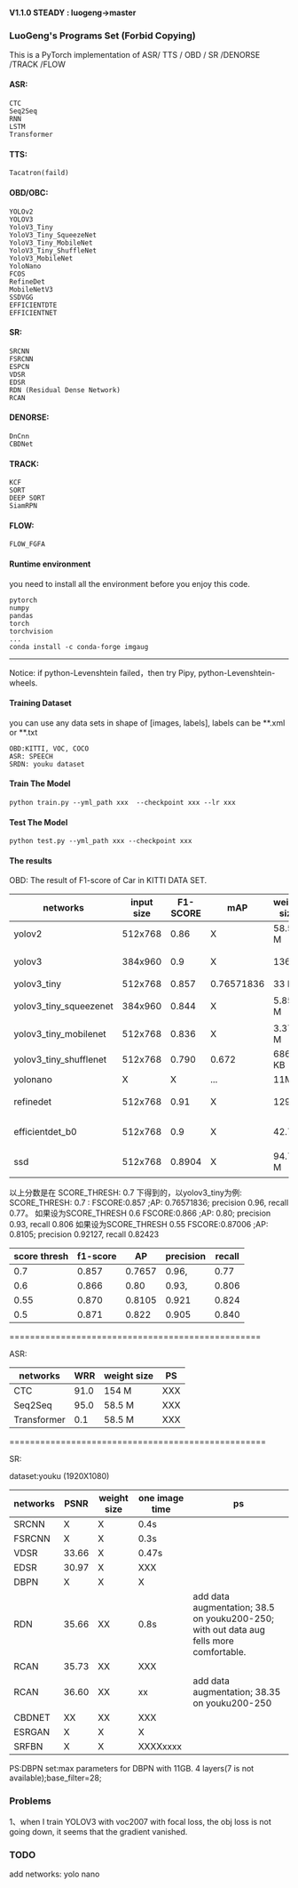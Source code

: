 #### V1.1.0 STEADY : luogeng->master 
### LuoGeng's Programs Set (Forbid Copying)
This is a PyTorch implementation of ASR/ TTS / OBD / SR /DENORSE /TRACK /FLOW
#### ASR:
    CTC
    Seq2Seq
    RNN
    LSTM
    Transformer
#### TTS:
    Tacatron(faild)
    
#### OBD/OBC:
    YOLOv2
    YOLOV3
    YoloV3_Tiny
    YoloV3_Tiny_SqueezeNet
    YoloV3_Tiny_MobileNet
    YoloV3_Tiny_ShuffleNet
    YoloV3_MobileNet
    YoloNano
    FCOS
    RefineDet
    MobileNetV3
    SSDVGG
    EFFICIENTDTE
    EFFICIENTNET
#### SR:
    SRCNN
    FSRCNN
    ESPCN
    VDSR
    EDSR
    RDN (Residual Dense Network)
    RCAN
#### DENORSE:
    DnCnn
    CBDNet
    
#### TRACK:
    KCF
    SORT
    DEEP SORT
    SiamRPN
#### FLOW:
    FLOW_FGFA
    


#### Runtime environment
you need to install all the environment before you enjoy this code.
```
pytorch
numpy
pandas
torch
torchvision
...
conda install -c conda-forge imgaug 
```
-------------------------
Notice:
if python-Levenshtein failed，then try Pipy, python-Levenshtein-wheels.


#### Training Dataset
you can use any data sets in shape of [images, labels], labels can be **.xml or **.txt
```
OBD:KITTI, VOC, COCO
ASR: SPEECH
SRDN: youku dataset
```

#### Train The Model
```
python train.py --yml_path xxx  --checkpoint xxx --lr xxx
```
#### Test The Model
```
python test.py --yml_path xxx --checkpoint xxx
```

#### The results 
OBD:
The result of F1-score of Car in KITTI DATA SET.

networks | input size |  F1-SCORE |mAP| weight size| PS
 --- | --- | --- |  --- |---|---
yolov2|512x768|0.86|X|58.5 M|used 16 Anchors.
yolov3|384x960|0.9|X|136 M|收敛快，效果好
yolov3_tiny | 512x768| 0.857 |0.76571836| 33 M|
yolov3_tiny_squeezenet | 384x960 | 0.844 |X|5.85 M|收敛快，效果好
yolov3_tiny_mobilenet|512x768|0.836|X|3.37 M|
yolov3_tiny_shufflenet|512x768|0.790|0.672|686 KB|
yolonano|X|X|...|11M
refinedet | 512x768 | 0.91|X|129 M|收敛快，效果好
efficientdet_b0|512x768|0.9|X|42.7M|收敛快，效果好
ssd|512x768|0.8904|X|94.7 M|收敛慢，效果好


以上分数是在 SCORE_THRESH: 0.7 下得到的，以yolov3_tiny为例: 
SCORE_THRESH: 0.7 :
FSCORE:0.857 ;AP: 0.76571836; precision 0.96, recall 0.77。
如果设为SCORE_THRESH 0.6
FSCORE:0.866 ;AP: 0.80; precision 0.93, recall 0.806
如果设为SCORE_THRESH 0.55
FSCORE:0.87006 ;AP: 0.8105; precision 0.92127, recall 0.82423

score thresh|f1-score|AP|precision|recall
---|---|---|---|---
0.7|0.857|0.7657|0.96,|0.77
0.6|0.866|0.80|0.93,|0.806
0.55|0.870|0.8105|0.921|0.824
0.5|0.871|0.822|0.905|0.840

=================================================

ASR:

networks | WRR |weight size| PS
 --- | --- | --- |  --- 
CTC         |91.0|154 M|XXX
Seq2Seq     |95.0|58.5 M|XXX
Transformer |0.1|58.5 M|XXX

==================================================

SR: 

dataset:youku (1920X1080)

networks | PSNR |weight size| one image time | ps
 --- | --- | --- |  --- | ---
SRCNN|X|X|0.4s|
FSRCNN|X|X|0.3s
VDSR |33.66|X|0.47s
EDSR |30.97|X|XXX
DBPN |X|X|X| 
RDN |35.66| XX|0.8s |add data augmentation; 38.5 on youku200-250; with out data aug fells more comfortable.
RCAN |35.73| XX|XXX 
RCAN |36.60|XX| xx|add data augmentation; 38.35 on youku200-250
CBDNET |XX| XX|XXX 
ESRGAN|X|X|X
SRFBN|X|X|XXXXxxxx

PS:DBPN set:max parameters for DBPN with 11GB. 4 layers(7 is not available);base_filter=28;


### Problems
1、when I train YOLOV3 with  voc2007 with focal loss, the obj loss is not going down, it seems that the gradient vanished.
 
 
### TODO
add networks:
yolo nano